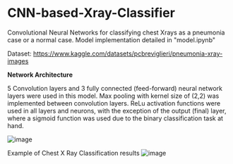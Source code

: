 # CNN-based-Xray-Classifier
Convolutional Neural Networks for classifying chest Xrays as a pneumonia case or a normal case. Model implementation detailed in "model.ipynb"

Dataset: https://www.kaggle.com/datasets/pcbreviglieri/pneumonia-xray-images


**Network Architecture**


5 Convolution layers and 3 fully connected (feed-forward) neural network layers were used in this model. Max pooling with kernel size of (2,2) was implemented between convolution layers. ReLu activation functions were used in all layers and neurons, with the exception of the output (final) layer, where a sigmoid function was used due to the binary classification task at hand. 


![image](https://github.com/BrandonTayKaiheng/CNN-based-Xray-Classifier/assets/115394445/2f660c4f-7f7e-4370-9ea5-628342c0055e)



Example of Chest X Ray Classification results 
![image](https://github.com/BrandonTayKaiheng/CNN-based-Xray-Classifier/assets/115394445/2f14ec52-bca2-43d0-9331-0dd549b70851)
